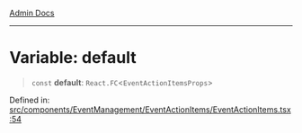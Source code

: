 [Admin Docs](/)

***

# Variable: default

> `const` **default**: `React.FC`\<`EventActionItemsProps`\>

Defined in: [src/components/EventManagement/EventActionItems/EventActionItems.tsx:54](https://github.com/PalisadoesFoundation/talawa-admin/blob/main/src/components/EventManagement/EventActionItems/EventActionItems.tsx#L54)

